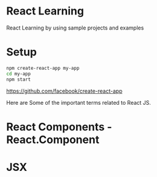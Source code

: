 # React Learning
React Learning by using sample projects and examples 

# Setup
```sh
npm create-react-app my-app
cd my-app
npm start
```
https://github.com/facebook/create-react-app

Here are Some of the important terms related to React JS.

# React Components -React.Component
# JSX

